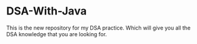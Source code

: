 # DSA-With-Java
This is the new repository for my DSA practice. Which will give you all the DSA knowledge that you are looking for.
